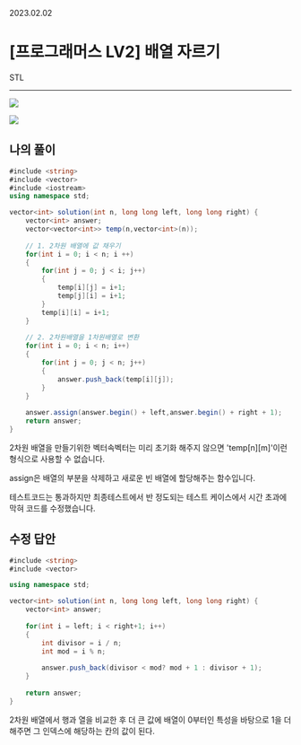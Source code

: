 2023.02.02

# __[프로그래머스 LV2] 배열 자르기__

STL

---- 


<img src="https://user-images.githubusercontent.com/80774412/216351693-87310b93-4b01-460f-a934-cb404a6067c1.PNG"></img>


<img src="https://user-images.githubusercontent.com/80774412/216351544-66dffa73-64db-4b73-b8a3-85e49e0eb13f.gif"></img>


## __나의 풀이__

```c#
#include <string>
#include <vector>
#include <iostream>
using namespace std;

vector<int> solution(int n, long long left, long long right) {
    vector<int> answer;
    vector<vector<int>> temp(n,vector<int>(n));
    
    // 1. 2차원 배열에 값 채우기
    for(int i = 0; i < n; i ++)
    {
        for(int j = 0; j < i; j++)
        {
            temp[i][j] = i+1;
            temp[j][i] = i+1;
        }
        temp[i][i] = i+1;
    }
    
    // 2. 2차원배열을 1차원배열로 변환
    for(int i = 0; i < n; i++)
    {
        for(int j = 0; j < n; j++)
        {
            answer.push_back(temp[i][j]);
        }
    }
    
    answer.assign(answer.begin() + left,answer.begin() + right + 1);
    return answer;
}
```

2차원 배열을 만들기위한 벡터속벡터는 미리 초기화 해주지 않으면 'temp[n][m]'이런 형식으로 사용할 수 없습니다.

assign은 배열의 부분을 삭제하고 새로운 빈 배열에 할당해주는 함수입니다.

테스트코드는 통과하지만 최종테스트에서 반 정도되는 테스트 케이스에서 시간 초과에 막혀 코드를 수정했습니다.

## __수정 답안__

```c#
#include <string>
#include <vector>

using namespace std;

vector<int> solution(int n, long long left, long long right) {
    vector<int> answer;
    
    for(int i = left; i < right+1; i++)
    {
        int divisor = i / n;
        int mod = i % n;
        
        answer.push_back(divisor < mod? mod + 1 : divisor + 1);
    }
    
    return answer;
}
```

2차원 배열에서 행과 열을 비교한 후 더 큰 값에 배열이 0부터인 특성을 바탕으로 1을 더해주면 그 인덱스에 해당하는 칸의 값이 된다.



